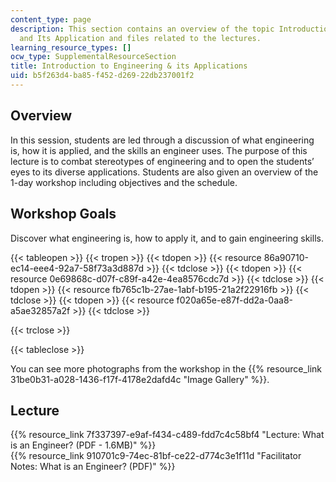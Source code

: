 ```yaml
---
content_type: page
description: This section contains an overview of the topic Introduction to Engineering
  and Its Application and files related to the lectures.
learning_resource_types: []
ocw_type: SupplementalResourceSection
title: Introduction to Engineering & its Applications
uid: b5f263d4-ba85-f452-d269-22db237001f2
---
```


Overview
--------

In this session, students are led through a discussion of what engineering is, how it is applied, and the skills an engineer uses. The purpose of this lecture is to combat stereotypes of engineering and to open the students’ eyes to its diverse applications. Students are also given an overview of the 1-day workshop including objectives and the schedule.

Workshop Goals
--------------

Discover what engineering is, how to apply it, and to gain engineering skills.

{{< tableopen >}}
{{< tropen >}}
{{< tdopen >}}
{{< resource 86a90710-ec14-eee4-92a7-58f73a3d887d >}}
{{< tdclose >}}
{{< tdopen >}}
{{< resource 0e69868c-d07f-c89f-a42e-4ea8576cdc7d >}}
{{< tdclose >}}
{{< tdopen >}}
{{< resource fb765c1b-27ae-1abf-b195-21a2f22916fb >}}
{{< tdclose >}}
{{< tdopen >}}
{{< resource f020a65e-e87f-dd2a-0aa8-a5ae32857a2f >}}
{{< tdclose >}}

{{< trclose >}}

{{< tableclose >}}

You can see more photographs from the workshop in the {{% resource_link 31be0b31-a028-1436-f17f-4178e2dafd4c "Image Gallery" %}}.

Lecture
-------

{{% resource_link 7f337397-e9af-f434-c489-fdd7c4c58bf4 "Lecture: What is an Engineer? (PDF - 1.6MB)" %}}  
{{% resource_link 910701c9-74ec-81bf-ce22-d774c3e1f11d "Facilitator Notes: What is an Engineer? (PDF)" %}}